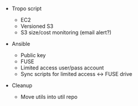 - Tropo script
	- EC2
	- Versioned S3
	- S3 size/cost monitoring (email alert?)
- Ansible
	- Public key
	- FUSE
	- Limited access user/pass account
	- Sync scripts for limited access <-> FUSE drive

- Cleanup
	- Move utils into util repo